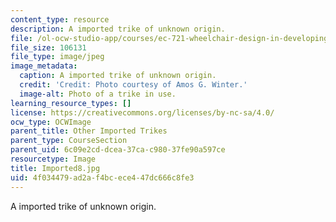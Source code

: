 ```yaml
---
content_type: resource
description: A imported trike of unknown origin.
file: /ol-ocw-studio-app/courses/ec-721-wheelchair-design-in-developing-countries-spring-2009/4f034479ad2af4bcece447dc666c8fe3_Imported8.jpg
file_size: 106131
file_type: image/jpeg
image_metadata:
  caption: A imported trike of unknown origin.
  credit: 'Credit: Photo courtesy of Amos G. Winter.'
  image-alt: Photo of a trike in use.
learning_resource_types: []
license: https://creativecommons.org/licenses/by-nc-sa/4.0/
ocw_type: OCWImage
parent_title: Other Imported Trikes
parent_type: CourseSection
parent_uid: 6c09e2cd-dcea-37ca-c980-37fe90a597ce
resourcetype: Image
title: Imported8.jpg
uid: 4f034479-ad2a-f4bc-ece4-47dc666c8fe3
---
```

A imported trike of unknown origin.